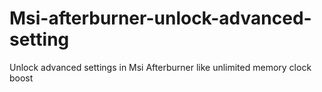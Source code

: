 # Msi-afterburner-unlock-advanced-setting
Unlock advanced settings in Msi Afterburner like unlimited memory clock boost
